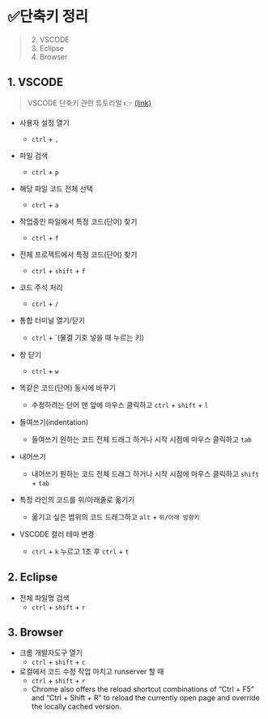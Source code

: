 # ✅단축키 정리

> 2. VSCODE
> 3. Eclipse
> 4. Browser



## 1. VSCODE

> VSCODE 단축키 관련 튜토리얼 👉 [(link)](https://demun.github.io/vscode-tutorial/shortcuts/)

- 사용자 설정 열기
  - `ctrl` + `,`
- 파일 검색
  - `ctrl` + `p`

- 해당 파일 코드 전체 선택
  - `ctrl` + `a`
- 작업중인 파일에서 특정 코드(단어) 찾기
  - `ctrl` + `f`

- 전체 프로젝트에서 특정 코드(단어) 찾기
  - `ctrl` + `shift` + `f`

- 코드 주석 처리
  - `ctrl` + `/`

- 통합 터미널 열기/닫기
  - `ctrl` + `(물결 기호 넣을 때 누르는 키)

- 창 닫기
  - `ctrl` + `w`
- 똑같은 코드(단어) 동시에 바꾸기
  - 수정하려는 단어 맨 앞에 마우스 클릭하고 `ctrl` + `shift` + `l` 
- 들여쓰기(indentation)
  - 들여쓰기 원하는 코드 전체 드래그 하거나 시작 시점에 마우스 클릭하고 `tab`
- 내어쓰기
  - 내어쓰기 원하는 코드 전체 드래그 하거나 시작 시점에 마우스 클릭하고 `shift` + `tab`
- 특정 라인의 코드를 위/아래줄로 옮기기
  - 옮기고 싶은 범위의 코드 드래그하고 `alt` + `위/아래 방향키`

- VSCODE 컬러 테마 변경
  - `ctrl` + `k` 누르고 1초 후 `ctrl` + `t`



## 2. Eclipse

- 전체 파일명 검색
  - `ctrl` + `shift` + `r`



## 3. Browser

- 크롬 개발자도구 열기
  - `ctrl` + `shift` + `c`
- 로컬에서 코드 수정 작업 마치고 runserver 할 때
  - `ctrl` + `shift` + `r`
  - Chrome also offers the reload shortcut combinations of “Ctrl + F5” and “Ctrl + Shift + R” to reload the currently open page and override the locally cached version.
